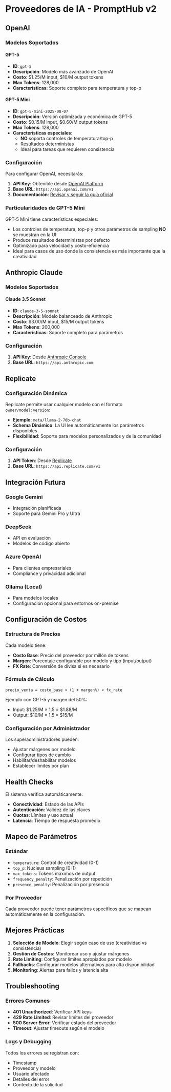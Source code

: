 # Proveedores de IA - PromptHub v2

## OpenAI

### Modelos Soportados

#### GPT-5
- **ID**: `gpt-5`
- **Descripción**: Modelo más avanzado de OpenAI
- **Costo**: $1.25/M input, $10/M output tokens
- **Max Tokens**: 128,000
- **Características**: Soporte completo para temperatura y top-p

#### GPT-5 Mini
- **ID**: `gpt-5-mini-2025-08-07`
- **Descripción**: Versión optimizada y económica de GPT-5
- **Costo**: $0.15/M input, $0.60/M output tokens
- **Max Tokens**: 128,000
- **Características especiales**: 
  - **NO** soporta controles de temperatura/top-p
  - Resultados deterministas
  - Ideal para tareas que requieren consistencia

### Configuración

Para configurar OpenAI, necesitarás:

1. **API Key**: Obtenible desde [OpenAI Platform](https://platform.openai.com/api-keys)
2. **Base URL**: `https://api.openai.com/v1`
3. **Documentación**: [Revisar y seguir la guía oficial](https://platform.openai.com/docs/guides/latest-model)

### Particularidades de GPT-5 Mini

GPT-5 Mini tiene características especiales:
- Los controles de temperatura, top-p y otros parámetros de sampling **NO** se muestran en la UI
- Produce resultados deterministas por defecto
- Optimizado para velocidad y costo-eficiencia
- Ideal para casos de uso donde la consistencia es más importante que la creatividad

## Anthropic Claude

### Modelos Soportados

#### Claude 3.5 Sonnet
- **ID**: `claude-3-5-sonnet`
- **Descripción**: Modelo balanceado de Anthropic
- **Costo**: $3.00/M input, $15/M output tokens
- **Max Tokens**: 200,000
- **Características**: Soporte completo para parámetros

### Configuración

1. **API Key**: Desde [Anthropic Console](https://console.anthropic.com/)
2. **Base URL**: `https://api.anthropic.com`

## Replicate

### Configuración Dinámica

Replicate permite usar cualquier modelo con el formato `owner/model:version`:
- **Ejemplo**: `meta/llama-2-70b-chat`
- **Schema Dinámico**: La UI lee automáticamente los parámetros disponibles
- **Flexibilidad**: Soporte para modelos personalizados y de la comunidad

### Configuración

1. **API Token**: Desde [Replicate](https://replicate.com/account/api-tokens)
2. **Base URL**: `https://api.replicate.com/v1`

## Integración Futura

### Google Gemini
- Integración planificada
- Soporte para Gemini Pro y Ultra

### DeepSeek
- API en evaluación
- Modelos de código abierto

### Azure OpenAI
- Para clientes empresariales
- Compliance y privacidad adicional

### Ollama (Local)
- Para modelos locales
- Configuración opcional para entornos on-premise

## Configuración de Costos

### Estructura de Precios

Cada modelo tiene:
- **Costo Base**: Precio del proveedor por millón de tokens
- **Margen**: Porcentaje configurable por modelo y tipo (input/output)
- **FX Rate**: Conversión de divisa si es necesario

### Fórmula de Cálculo

```
precio_venta = costo_base × (1 + margen%) × fx_rate
```

Ejemplo con GPT-5 y margen del 50%:
- Input: $1.25/M × 1.5 = $1.88/M
- Output: $10/M × 1.5 = $15/M

### Configuración por Administrador

Los superadministradores pueden:
- Ajustar márgenes por modelo
- Configurar tipos de cambio
- Habilitar/deshabilitar modelos
- Establecer límites por plan

## Health Checks

El sistema verifica automáticamente:
- **Conectividad**: Estado de las APIs
- **Autenticación**: Validez de las claves
- **Cuotas**: Límites y uso actual
- **Latencia**: Tiempo de respuesta promedio

## Mapeo de Parámetros

### Estándar
- `temperature`: Control de creatividad (0-1)
- `top_p`: Nucleus sampling (0-1)
- `max_tokens`: Tokens máximos de output
- `frequency_penalty`: Penalización por repetición
- `presence_penalty`: Penalización por presencia

### Por Proveedor
Cada proveedor puede tener parámetros específicos que se mapean automáticamente en la configuración.

## Mejores Prácticas

1. **Selección de Modelo**: Elegir según caso de uso (creatividad vs consistencia)
2. **Gestión de Costos**: Monitorear uso y ajustar márgenes
3. **Rate Limiting**: Configurar límites apropiados por modelo
4. **Fallbacks**: Configurar modelos alternativos para alta disponibilidad
5. **Monitoring**: Alertas para fallos y latencia alta

## Troubleshooting

### Errores Comunes

- **401 Unauthorized**: Verificar API keys
- **429 Rate Limited**: Revisar límites del proveedor
- **500 Server Error**: Verificar estado del proveedor
- **Timeout**: Ajustar timeouts según el modelo

### Logs y Debugging

Todos los errores se registran con:
- Timestamp
- Proveedor y modelo
- Usuario afectado
- Detalles del error
- Contexto de la solicitud
